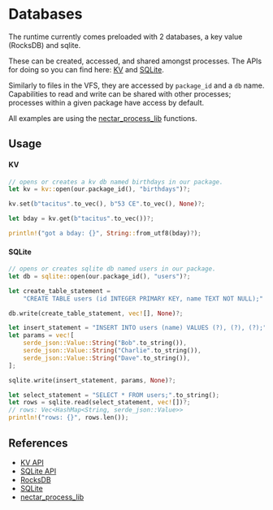 # Databases

The runtime currently comes preloaded with 2 databases, a key value (RocksDB) and sqlite.

These can be created, accessed, and shared amongst processes.
The APIs for doing so you can find here: [KV](./apis/kv.md) and [SQLite](./apis/sqlite.md).

Similarly to files in the VFS, they are accessed by `package_id` and a `db` name.
Capabilities to read and write can be shared with other processes; processes within a given package have access by default.

All examples are using the [nectar_process_lib](https://github.com/uqbar-dao/process_lib) functions.

## Usage

#### KV

```rust
// opens or creates a kv db named birthdays in our package.
let kv = kv::open(our.package_id(), "birthdays")?;

kv.set(b"tacitus".to_vec(), b"53 CE".to_vec(), None)?;

let bday = kv.get(b"tacitus".to_vec())?;

println!("got a bday: {}", String::from_utf8(bday)?);
```

#### SQLite

```rust
// opens or creates sqlite db named users in our package.
let db = sqlite::open(our.package_id(), "users")?;

let create_table_statement =
    "CREATE TABLE users (id INTEGER PRIMARY KEY, name TEXT NOT NULL);".to_string();

db.write(create_table_statement, vec![], None)?;

let insert_statement = "INSERT INTO users (name) VALUES (?), (?), (?);".to_string();
let params = vec![
    serde_json::Value::String("Bob".to_string()),
    serde_json::Value::String("Charlie".to_string()),
    serde_json::Value::String("Dave".to_string()),
];

sqlite.write(insert_statement, params, None)?;

let select_statement = "SELECT * FROM users;".to_string();
let rows = sqlite.read(select_statement, vec![])?;
// rows: Vec<HashMap<String, serde_json::Value>>
println!("rows: {}", rows.len());
```

## References

- [KV API](./apis/kv.md)
- [SQLite API](./apis/sqlite.md)
- [RocksDB](https://github.com/rust-rocksdb/rust-rocksdb)
- [SQLite](https://www.sqlite.org/docs.html)
- [nectar_process_lib](https://github.com/uqbar-dao/process_lib)
